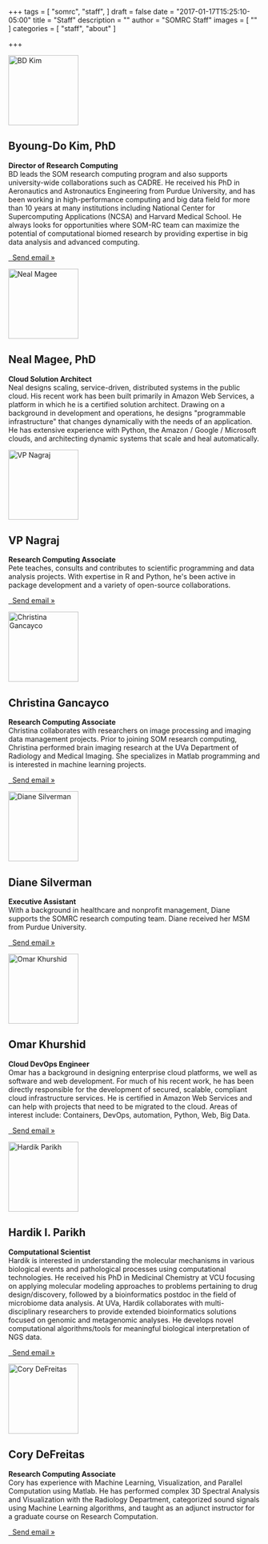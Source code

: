 +++
tags = [
  "somrc",
  "staff",
]
draft = false
date = "2017-01-17T15:25:10-05:00"
title = "Staff"
description = ""
author = "SOMRC Staff"
images = [
  ""
]
categories = [
  "staff",
  "about"
]

+++

<!-- Three columns of text below the carousel -->
<div class="row">
  <div class="col-lg-6">
    <img class="rounded-circle" src="https://somrc.virginia.edu/images/profile_bdkim.jpeg" alt="BD Kim" width="140" height="140">
    <h2>Byoung-Do Kim, PhD</h2>
    <p><b>Director of Research Computing</b> <br /> 
      BD leads the SOM research computing program and also supports university-wide collaborations such as CADRE. He received his PhD in Aeronautics and Astronautics Engineering from Purdue University, and has been working in high-performance computing and big data field for more than 10 years at many institutions including National Center for Supercomputing Applications (NCSA) and Harvard Medical School. He always looks for opportunities where SOM-RC team can maximize the potential of computational biomed research by providing expertise in big data analysis and advanced computing.
    </p>
    <p><a class="btn btn-secondary" href="mailto:bk7k@virginia.edu" role="button"><i class="far fa-envelope fa-lg"></i>&nbsp; Send email &raquo;</a></p>
  </div><!-- /.col-lg-6 -->
  <div class="col-lg-6">
    <img class="rounded-circle" src="https://somrc.virginia.edu/images/profile_nmagee.png" alt="Neal Magee" width="140" height="140">
    <h2>Neal Magee, PhD</h2>
    <p><b>Cloud Solution Architect</b> <br /> Neal designs scaling, service-driven, distributed systems in the public cloud. His recent work has been built primarily in Amazon Web Services, a platform in which he is a certified solution architect. Drawing on a background in development and operations, he designs "programmable infrastructure" that changes dynamically with the needs of an application. He has extensive experience with Python, the Amazon / Google / Microsoft clouds, and architecting dynamic systems that scale and heal automatically.</p>
    <p>
      <a class="btn btn-secondary" target="_new" href="mailto:nem2p@virginia.edu" role="button"><i class="far fa-envelope fa-lg"></i></a>
      <a class="btn btn-secondary" target="_new" href="https://stackoverflow.com/users/473488/neal" role="button"><i class="fab fa-stack-overflow fa-lg"></i></a>
      <a class="btn btn-secondary" target="_new" href="https://github.com/nmagee/" role="button"><i class="fab fa-github fa-lg"></i></a>
    </p>
  </div><!-- /.col-lg-6 -->
  <div class="col-lg-6">
    <img class="rounded-circle" src="https://avatars0.githubusercontent.com/u/8546787" alt="VP Nagraj" width="140" height="140">
    <h2>VP Nagraj</h2>
    <p><b>Research Computing Associate</b> <br /> Pete teaches, consults and contributes to scientific programming and data analysis projects.
With expertise in R and Python, he's been active in package development and a variety of open-source collaborations.</p>
    <p><a class="btn btn-secondary" href="mailto:vpnagraj@virginia.edu" role="button"><i class="far fa-envelope fa-lg"></i>&nbsp; Send email &raquo;</a></p>
  </div><!-- /.col-lg-6 -->
  <div class="col-lg-6">
    <img class="rounded-circle" src="https://avatars0.githubusercontent.com/u/17575107" alt="Christina Gancayco" width="140" height="140">
    <h2>Christina Gancayco</h2>
    <p><b>Research Computing Associate</b> <br /> Christina collaborates with researchers on image processing and imaging data management projects. Prior to joining SOM research computing, Christina performed brain imaging research at the UVa Department of Radiology and Medical Imaging. She specializes in Matlab programming and is interested in machine learning projects. </p>
    <p><a class="btn btn-secondary" href="mailto:cag3fr@virginia.edu" role="button"><i class="far fa-envelope fa-lg"></i>&nbsp; Send email &raquo;</a></p>
  </div><!-- /.col-lg-6 -->
  <!--Diane's profile-->
  <div class="col-lg-6">
    <img class="rounded-circle" src="https://s3.amazonaws.com/ork-somrc-bucket/Diane-pic.jpg" alt="Diane Silverman" width="140" height="140">
    <h2>Diane Silverman</h2>
    <p><b>Executive Assistant</b> <br />With a background in healthcare and nonprofit management, Diane supports the SOMRC research computing team. Diane received her MSM from Purdue University. </p>
    <p><a class="btn btn-secondary" href="mailto:sdb8c@virginia.edu" role="button"><i class="far fa-envelope fa-lg"></i>&nbsp; Send email &raquo;</a></p>
  </div><!-- /.col-lg-6 -->
  <!--Omar's profile-->
  <div class="col-lg-6">
    <img class="rounded-circle" src="https://s3.amazonaws.com/ork-somrc-bucket/089253d.jpg" alt="Omar Khurshid" width="140" height="140">
    <h2>Omar Khurshid</h2>
    <p><b>Cloud DevOps Engineer</b> <br />Omar has a background in designing enterprise cloud platforms, we well as software and web development. For much of his recent work, he has been directly responsible for the development of secured, scalable, compliant cloud infrastructure services. He is certified in Amazon Web Services and can help with projects that need to be migrated to the cloud. Areas of interest include: Containers, DevOps, automation, Python, Web, Big Data. </p>
    <p><a class="btn btn-secondary" href="mailto:ork8s@virginia.edu" role="button"><i class="far fa-envelope fa-lg"></i>&nbsp; Send email &raquo;</a></p>
  </div><!-- /.col-lg-6 -->
  <!--Hardik's profile-->
  <div class="col-lg-6">
    <img class="rounded-circle" src="https://somrc.virginia.edu/images/ParikhHardik_pic.png" alt="Hardik Parikh" width="140" height="140">
    <h2>Hardik I. Parikh</h2>
    <p><b>Computational Scientist</b> <br />Hardik is interested in understanding the molecular mechanisms in various biological events and pathological processes using computational technologies. He received his PhD in Medicinal Chemistry at VCU focusing on applying molecular modeling approaches to problems pertaining to drug design/discovery, followed by a bioinformatics postdoc in the field of microbiome data analysis. At UVa, Hardik collaborates with multi-disciplinary researchers to provide extended bioinformatics solutions focused on genomic and metagenomic analyses. He develops novel computational algorithms/tools for meaningful biological interpretation of NGS data.</p>
    <p><a class="btn btn-secondary" href="mailto:hp7d@virginia.edu" role="button"><i class="far fa-envelope fa-lg"></i>&nbsp; Send email &raquo;</a></p>
  </div><!-- /.col-lg-6 -->
  <!--Cory's profile-->
  <div class="col-lg-6">
    <img class="rounded-circle" src="/images/CoryDeFreitasPhoto.jpg" alt="Cory DeFreitas" width="140" height="140">
    <h2>Cory DeFreitas</h2>
    <p><b>Research Computing Associate</b> <br />Cory has experience with Machine Learning, Visualization, and Parallel Computation using Matlab. He has performed complex 3D Spectral Analysis and Visualization with the Radiology Department, categorized sound signals using Machine Learning algorithms, and taught as an adjunct instructor for a graduate course on Research Computation. </p>
    <p><a class="btn btn-secondary" href="mailto:crd2jg@virginia.edu" role="button"><i class="far fa-envelope fa-lg"></i>&nbsp; Send email &raquo;</a></p>
  </div><!-- /.col-lg-6 -->
</div><!-- /.row -->
